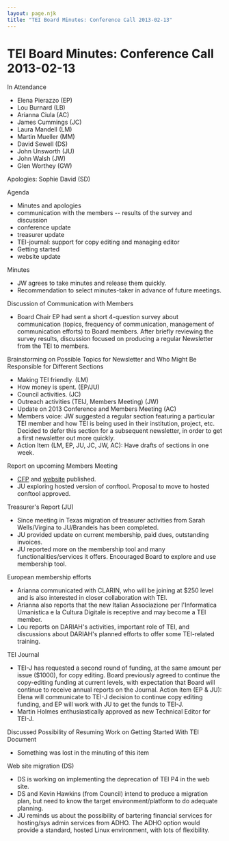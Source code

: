 ```yaml
---
layout: page.njk
title: "TEI Board Minutes: Conference Call 2013-02-13"
---
```

# TEI Board Minutes: Conference Call 2013-02-13







 In Attendance
 
 * Elena Pierazzo (EP)
* Lou Burnard (LB)
* Arianna Ciula (AC)
* James Cummings (JC)
* Laura Mandell (LM)
* Martin Mueller (MM)
* David Sewell (DS)
* John Unsworth (JU)
* John Walsh (JW)
* Glen Worthey (GW)


Apologies: Sophie David (SD)




 Agenda
 
 * Minutes and apologies
* communication with the members \-\- results of the survey and discussion
* conference update
* treasurer update
* TEI\-journal: support for copy editing and managing editor
* Getting started
* website update




 Minutes
 
 * JW agrees to take minutes and release them quickly.
* Recommendation to select minutes\-taker in advance of future meetings.




 Discussion of Communication with Members
 
 * Board Chair EP had sent a short 4\-question survey about communication (topics,
 frequency of communication, management of communication efforts) to Board members.
 After briefly reviewing the survey results, discussion focused on producing a regular
 Newsletter from the TEI to members.




 Brainstorming on Possible Topics for Newsletter and Who Might Be Responsible for
 Different Sections
 
 * Making TEI friendly. (LM)
* How money is spent. (EP/JU)
* Council activities. (JC)
* Outreach activities (TEIJ, Members Meeting) (JW)
* Update on 2013 Conference and Members Meeting (AC)
* Members voice: JW suggested a regular section featuring a particular TEI member
 and how TEI is being used in their institution, project, etc. Decided to defer this
 section for a subsequent newsletter, in order to get a first newsletter out more
 quickly.
* Action Item (LM, EP, JU, JC, JW, AC): Have drafts of sections
 in one week.




 Report on upcoming Members Meeting
 
 * [CFP](http://digilab2.let.uniroma1.it/teiconf2013/call-for-papers/) and [website](http://digilab2.let.uniroma1.it/teiconf2013/) published.
* JU exploring hosted version of conftool. 
 Proposal to move to
 hosted conftool approved.




 Treasurer's Report (JU)
 
 * Since meeting in Texas migration of treasurer activities from Sarah Wells/Virgina
 to JU/Brandeis has been completed.
* JU provided update on current membership, paid dues, outstanding invoices.
* JU reported more on the membership tool and many functionalities/services it
 offers. Encouraged Board to explore and use membership tool.




 European membership efforts
 
 * Arianna communicated with CLARIN, who will be joining at $250 level and is also
 interested in closer collaboration with TEI.
* Arianna also reports that the new Italian Associazione per l'Informatica
 Umanistica e la Cultura Digitale is receptive and may become a TEI member.
* Lou reports on DARIAH's activities, important role of TEI, and discussions about
 DARIAH's planned efforts to offer some TEI\-related training.




 TEI Journal
 
 * TEI\-J has requested a second round of funding, at the same amount per issue
 ($1000\), for copy editing. Board previously agreed to continue the copy\-editing
 funding at current levels, with expectation that Board will continue to receive annual
 reports on the Journal. 
 Action item (EP \& JU): Elena will
 communicate to TEI\-J decision to continue copy editing funding, and EP will work
 with
 JU to get the funds to TEI\-J.
* Martin Holmes enthusiastically approved as new Technical Editor for TEI\-J.




 Discussed Possibility of Resuming Work on 
 Getting Started With
 TEI Document
 
 * Something was lost in the minuting of this item




 Web site migration (DS)
 
 * DS is working on implementing the deprecation of TEI P4 in the web site.
* DS and Kevin Hawkins (from Council) intend to produce a migration plan, but need
 to know the target environment/platform to do adequate planning.
* JU reminds us about the possibility of bartering financial services for
 hosting/sys admin services from ADHO. The ADHO option would provide a standard, hosted
 Linux environment, with lots of flexibility.






